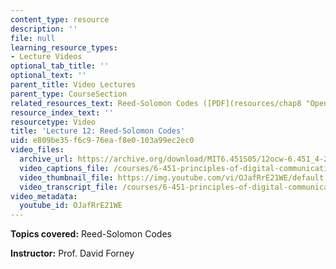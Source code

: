```yaml
---
content_type: resource
description: ''
file: null
learning_resource_types:
- Lecture Videos
optional_tab_title: ''
optional_text: ''
parent_title: Video Lectures
parent_type: CourseSection
related_resources_text: Reed-Solomon Codes ([PDF](resources/chap8 "Open in a new window."))
resource_index_text: ''
resourcetype: Video
title: 'Lecture 12: Reed-Solomon Codes'
uid: e809be35-f6c9-76ea-f8e0-103a99ec2ec0
video_files:
  archive_url: https://archive.org/download/MIT6.451S05/12ocw-6.451_4-261-14mar2005-220k.mp4
  video_captions_file: /courses/6-451-principles-of-digital-communication-ii-spring-2005/1cf75cf557835e32a4179dda4df95f85_OJafRrE21WE.vtt
  video_thumbnail_file: https://img.youtube.com/vi/OJafRrE21WE/default.jpg
  video_transcript_file: /courses/6-451-principles-of-digital-communication-ii-spring-2005/f196f2fd02f6a3056c95238470e40473_OJafRrE21WE.pdf
video_metadata:
  youtube_id: OJafRrE21WE
---
```


**Topics covered:** Reed-Solomon Codes

**Instructor:** Prof. David Forney